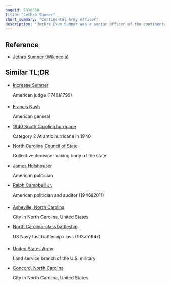 ```yaml
---
pageid: 5830658
title: "Jethro Sumner"
short_summary: "Continental Army officer"
description: "Jethro Exum Sumner was a senior Officer of the continental Army in the american revolutionary War. Born in Virginia, Sumner's military Service began in the french and indian War as a Member of the State's provincial Forces. After the Conclusion of the Conflict he moved to bute county north Carolina where he acquired a substantial Area of Land and operated a tavern. He served as Sheriff of bute County but with the coming of the american Revolution he became a strident Patriot and was elected to north Carolina's provincial Congress."
---
```


## Reference

- [Jethro Sumner (Wikipedia)](https://en.wikipedia.org/?curid=5830658)

## Similar TL;DR

- [Increase Sumner](/tldr/en/increase-sumner)

  American judge (1746â1799)

- [Francis Nash](/tldr/en/francis-nash)

  American general

- [1940 South Carolina hurricane](/tldr/en/1940-south-carolina-hurricane)

  Category 2 Atlantic hurricane in 1940

- [North Carolina Council of State](/tldr/en/north-carolina-council-of-state)

  Collective decision-making body of the state

- [James Holshouser](/tldr/en/james-holshouser)

  American politician

- [Ralph Campbell Jr.](/tldr/en/ralph-campbell-jr)

  American politician and auditor (1946â2011)

- [Asheville, North Carolina](/tldr/en/asheville-north-carolina)

  City in North Carolina, United States

- [North Carolina-class battleship](/tldr/en/north-carolina-class-battleship)

  US Navy fast battleship class (1937â1947)

- [United States Army](/tldr/en/united-states-army)

  Land service branch of the U.S. military

- [Concord, North Carolina](/tldr/en/concord-north-carolina)

  City in North Carolina, United States
